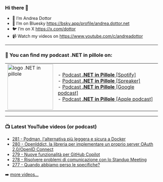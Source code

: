 ### Hi there 👋

- 🖖 I’m Andrea Dottor
- 🦋 I’m on Bluesky https://bsky.app/profile/andrea.dottor.net
- 🐦 I’m on X https://x.com/dottor
- 📹 Watch my videos on https://www.youtube.com/c/andreadottor

---

### 📢 You can find my podcast **.NET in pillole** on:
  
<table>
  <tr>
    <td>
      <img src="https://www.dottor.net/images/podcast_logo.png" alt="logo .NET in pillole" width="150" height="150" />
    </td>
    <td>  
- <a href="https://open.spotify.com/show/7jyoG6BBmzvScNOqSpVvQQ?si=XI5bWP2WSNeyuvZjDIVKjw">Podcast <strong>.NET in Pillole</strong> [Spotify]</a><br />
- <a href="https://www.spreaker.com/show/net-in-pillole">Podcast <strong>.NET in Pillole</strong> [Spreaker]</a><br />
- <a href="https://www.google.com/podcasts?feed=aHR0cHM6Ly93d3cuc3ByZWFrZXIuY29tL3Nob3cvMzY4NTM0NC9lcGlzb2Rlcy9mZWVk">Podcast <strong>.NET in Pillole</strong> [Google podcast]</a><br />
- <a href="https://podcasts.apple.com/it/podcast/net-in-pillole/id1478648398">Podcast <strong>.NET in Pillole</strong> [Apple podcast]</a><br />
    </td>
  </tr>
</table>

---

### 📺 Latest YouTube videos (or podcast)

<!-- YOUTUBE:START -->
- [281 - Podman, l&#39;alternativa più leggera e sicura a Docker](https://www.youtube.com/watch?v=qRFKb5OcexU)
- [280 - OpenIddict, la libreria per implementare un proprio server OAuth 2.0/OpenID Connect](https://www.youtube.com/watch?v=uYYbfsgLbhE)
- [279 - Nuove funzionalità per GitHub Copilot](https://www.youtube.com/watch?v=EEnDOIlyccQ)
- [278 - Risolvere problemi di comunicazione con lo Standup Meeting](https://www.youtube.com/watch?v=D-K5TlllcjY)
- [277 - Quando abbiamo perso le specifiche?](https://www.youtube.com/watch?v=egBRN64rk38)
<!-- YOUTUBE:END -->

➡️ [more videos...](https://www.youtube.com/AndreaDottor)


